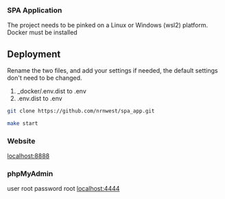 ### SPA Application 
The project needs to be pinked on a Linux or Windows (wsl2) platform.
Docker must be installed
## Deployment
Rename the two files,
and add your settings if needed, the default settings don't need to be changed.

1. _docker/.env.dist to .env
2. .env.dist to .env

```bash
git clone https://github.com/nrnwest/spa_app.git
```
```bash
make start

````

### Website
[localhost:8888](http://localhost:8888)


### phpMyAdmin
user root 
password root
[localhost:4444](http://localhost:4444)




